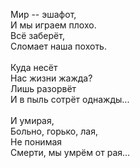 Мир -- эшафот,<br />
И мы играем плохо.<br />
Всё заберёт,<br />
Сломает наша похоть.<br />
<br />
Куда несёт<br />
Нас жизни жажда?<br />
Лишь разорвёт<br />
И в пыль сотрёт однажды...<br />
<br />
И умирая,<br />
Больно, горько, лая,<br />
Не понимая<br />
Смерти, мы умрём от рая...<br />
<br/>